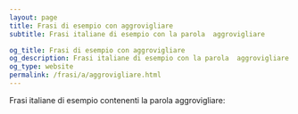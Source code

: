 ```yaml
---
layout: page
title: Frasi di esempio con aggrovigliare 
subtitle: Frasi italiane di esempio con la parola  aggrovigliare

og_title: Frasi di esempio con aggrovigliare 
og_description: Frasi italiane di esempio con la parola  aggrovigliare
og_type: website
permalink: /frasi/a/aggrovigliare.html
---
```


Frasi italiane di esempio contenenti la parola aggrovigliare:


